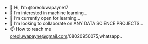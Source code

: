 - 👋 Hi, I’m @oreoluwapayne17
- 👀 I’m interested in machine learning...
- 🌱 I’m currently open for learning...
- 💞️ I’m looking to collaborate on ANY DATA SCIENCE PROJECTS...
- 📫 How to reach me oreoluwapayne@gmail.com/08020950075,whatsapp..
<!---
oreoluwapayne17/oreoluwapayne17 is a ✨ special ✨ repository because its `README.md` (this file) appears on your GitHub profile.
You can click the Preview link to take a look at your changes.
--->
